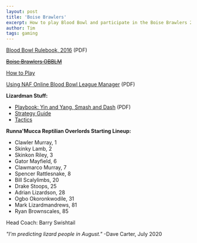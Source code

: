 ```yaml
---
layout: post
title: 'Boise Brawlers'
excerpt: How to play Blood Bowl and participate in the Boise Brawlers 2020 summer league. May Nuffle have mercy upon us all.
author: Tim
tags: gaming
---
```


[Blood Bowl Rulebook, 2016](/papers/bloodbowl/BloodBowl2016.pdf) (PDF)  

[~~Boise Brawlers OBBLM~~](https://boise-brawlers.obblm.com/)  

[How to Play](https://www.bloodbowl.com/getting-started/)  

[Using NAF Online Blood Bowl League Manager](/papers/bloodbowl/Using-NAF-OBBLM.pdf) (PDF)  

**Lizardman Stuff:**
* [Playbook: Yin and Yang, Smash and Dash](/papers/bloodbowl/Lizardmen.pdf) (PDF)  
* [Strategy Guide](http://www.bbpb.de/lizardman-strategy-guide)  
* [Tactics](https://bbtactics.com/lizardmen-teams/)  

**Runna'Mucca Reptilian Overlords Starting Lineup:**
* Clawler Murray, 1
* Skinky Lamb, 2
* Skinkon Riley, 3
* Gator Mayfield, 6
* Clawmarco Murray, 7
* Spencer Rattlesnake, 8
* Bill Scalylimbs, 20
* Drake Stoops, 25
* Adrian Lizardson, 28
* Ogbo Okoronkwodile, 31
* Mark Lizardmandrews, 81
* Ryan Brownscales, 85  

Head Coach: Barry Swishtail  

*"I'm predicting lizard people in August."* -Dave Carter, July 2020